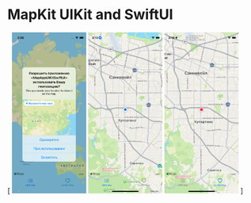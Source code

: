 # MapKit UIKit and SwiftUI

[
<img src="https://github.com/MikkiWhiteDove/MapKit/blob/main/screens/first.png" width="150" hedth="300">
<img src="https://github.com/MikkiWhiteDove/MapKit/blob/main/screens/UIKit.png" width="150" hedth="300">
<img src="https://github.com/MikkiWhiteDove/MapKit/blob/main/screens/SwiftUI.png" width="150" hedth="300">
]
